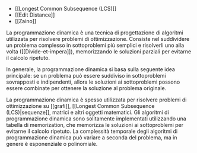 - [[Longest Common Subsequence (LCS)]]
- [[Edit Distance]]
- [[Zaino]]

La programmazione dinamica è una tecnica di progettazione di algoritmi utilizzata per risolvere problemi di ottimizzazione. Consiste nel suddividere un problema complesso in sottoproblemi più semplici e risolverli uno alla volta ([[Divide-et-impera]]), memorizzando le soluzioni parziali per evitarne il calcolo ripetuto.

In generale, la programmazione dinamica si basa sulla seguente idea principale: se un problema può essere suddiviso in sottoproblemi sovrapposti e indipendenti, allora le soluzioni ai sottoproblemi possono essere combinate per ottenere la soluzione al problema originale.

La programmazione dinamica è spesso utilizzata per risolvere problemi di ottimizzazione su [[grafi]], [[Longest Common Subsequence (LCS)|sequenze]], matrici e altri oggetti matematici. Gli algoritmi di programmazione dinamica sono solitamente implementati utilizzando una tabella di memorization, che memorizza le soluzioni ai sottoproblemi per evitarne il calcolo ripetuto. La complessità temporale degli algoritmi di programmazione dinamica può variare a seconda del problema, ma in genere è esponenziale o polinomiale.






